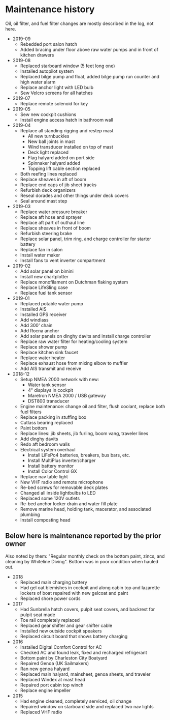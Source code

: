 # Maintenance history #

Oil, oil filter, and fuel filter changes are mostly described in the log, not here.

- 2019-09
  - Rebedded port salon hatch
  - Added bracing under floor above raw water pumps and in front of kitchen drawers
- 2019-08
  - Replaced starboard window (5 feet long one)
  - Installed autopilot system
  - Replaced bilge pump and float, added bilge pump run counter and high water alarm
  - Replace anchor light with LED bulb
  - Sew Velcro screens for all hatches
- 2019-07
  - Replace remote solenoid for key
- 2019-05
  - Sew new cockpit cushions
  - Install engine access hatch in bathroom wall
- 2019-04
  - Replace all standing rigging and restep mast
    - All new turnbuckles
    - New ball joints in mast
    - Wind transducer installed on top of mast
    - Deck light replaced
    - Flag halyard added on port side
    - Spinnaker halyard added
    - Topping lift cable section replaced
  - Both reefing lines replaced
  - Replace sheaves in aft of boom
  - Replace end caps of jib sheet tracks
  - Refurbish deck organizers
  - Reseal dorades and other things under deck covers
  - Seal around mast step
- 2019-03
  - Replace water pressure breaker
  - Replace aft hose and sprayer
  - Replace aft part of outhaul line
  - Replace sheaves in front of boom
  - Refurbish steering brake
  - Replace solar panel, trim ring, and charge controller for starter battery
  - Replace fan in salon
  - Install water maker
  - Install fans to vent inverter compartment
- 2019-02
  - Add solar panel on bimini
  - Install new chartplotter
  - Replace monofilament on Dutchman flaking system
  - Replace LifeSling case
  - Replace fuel tank sensor
- 2019-01
  - Replaced potable water pump
  - Installed AIS
  - Installed GPS receiver
  - Add windlass
  - Add 300' chain
  - Add Rocna anchor
  - Add solar panels on dinghy davits and install charge controller
  - Replace raw water filter for heating/cooling system
  - Replace shower pump
  - Replace kitchen sink faucet
  - Replace water heater
  - Replace exhaust hose from mixing elbow to muffler
  - Add AIS transmit and receive
- 2018-12
  - Setup NMEA 2000 network with new:
    - Water tank sensor
    - 4" displays in cockpit
    - Maretron NMEA 2000 / USB gateway
    - DST800 transducer
  - Engine maintenance: change oil and filter, flush coolant, replace both fuel filters
  - Replace packing in stuffing box
  - Cutlass bearing replaced
  - Paint bottom
  - Replace lines: jib sheets, jib furling, boom vang, traveler lines
  - Add dinghy davits
  - Redo aft bedroom walls
  - Electrical system overhaul
    - Install LiFePo4 batteries, breakers, bus bars, etc.
    - Install MultiPlus inverter/charger
    - Install battery monitor
    - Install Color Control GX
  - Replace nav table light
  - New VHF radio and remote microphone
  - Re-bed screws for removable deck plates
  - Changed all inside lightbulbs to LED
  - Replaced some 120V outlets
  - Re-bed anchor locker drain and water fill plate
  - Remove marine head, holding tank, macerator, and associated plumbing
  - Install composting head

## Below here is maintenance reported by the prior owner ##

Also noted by them: "Regular monthly check on the bottom paint, zincs, and cleaning by Whiteline Diving".  Bottom was in poor condition when hauled out.

- 2018
  - Replaced main charging battery
  - Had gel oat blemishes in cockpit and along cabin top and lazarette lockers of boat repaired with new gelcoat and paint
  - Replaced shore power cords
- 2017
  - Had Sunbrella hatch covers, pulpit seat covers, and backrest for pulpit seat made
  - Toe rail completely replaced
  - Replaced gear shifter and gear shifter cable
  - Installed new outside cockpit speakers
  - Replaced circuit board that shows battery charging
- 2016
  - Installed Digital Comfort Control for AC
  - Checked AC and found leak, fixed and recharged refrigerant
  - Bottom paint by Charleston City Boatyard
  - Repaired Genoa (UK Sailmakers)
  - Ran new genoa halyard
  - Replaced main halyard, mainsheet, genoa sheets, and traveler
  - Replaced Windex at mast head
  - Repaired port cabin top winch
  - Replace engine impeller
- 2015
  - Had engine cleaned, completely serviced, oil change
  - Repaired window on starboard side and replaced two nav lights
  - Replaced VHF radio


